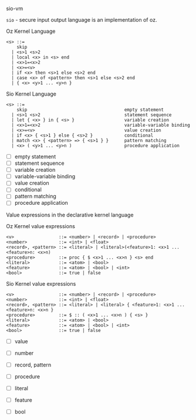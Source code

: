 sio-vm

`sio` - secure input output language is an implementation of oz.

Oz Kernel Language

```
<s> ::=
    skip
  | <s>1 <s>2
  | local <x> in <s> end
  | <x>1=<x>2
  | <x>=<v>
  | if <x> then <s>1 else <s>2 end
  | case <x> of <pattern> then <s>1 else <s>2 end
  | { <x> <y>1 ... <y>n }
```

Sio Kernel Language
```
<s> ::=
    skip                                     empty statement
  | <s>1 <s>2                                statement sequence
  | let { <x> } in { <s> }                   variable creation
  | <x>1=<x>2                                variable-variable binding
  | <x>=<v>                                  value creation
  | if <x> { <s>1 } else { <s>2 }            conditional
  | match <x> { <pattern> => { <s>1 } }      pattern matching
  | <x> ( <y>1 ... <y>n )                    procedure application
```

- [ ] empty statement
- [ ] statement sequence
- [ ] variable creation
- [ ] variable-variable binding
- [ ] value creation
- [ ] conditional
- [ ] pattern matching
- [ ] procedure application

Value expressions in the declarative kernel language

Oz Kernel value expressions
```
<v>                 ::= <number> | <record> | <procedure>
<number>            ::= <int> | <float>
<record>, <pattern> ::= <literal> | <literal>(<feature>1: <x>1 ... <feature>n: <x>n)
<procedure>         ::= proc { $ <x>1 ... <x>n } <s> end
<literal>           ::= <atom> | <bool>
<feature>           ::= <atom> | <bool> | <int>
<bool>              ::= true | false
```

Sio Kernel value expressions
```
<v>                 ::= <number> | <record> | <procedure>
<number>            ::= <int> | <float>
<record>, <pattern> ::= <literal> | <literal> { <feature>1: <x>1 ... <feature>n: <x>n }
<procedure>         ::= $ :: ( <x>1 ... <x>n ) { <s> }
<literal>           ::= <atom> | <bool>
<feature>           ::= <atom> | <bool> | <int>
<bool>              ::= true | false
```

- [ ] value
- [ ] number
- [ ] record, pattern
- [ ] procedure
- [ ] literal
- [ ] feature
- [ ] bool

